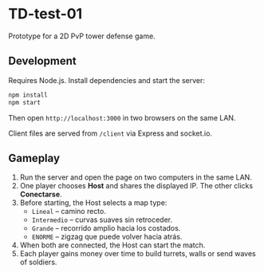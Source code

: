 # TD-test-01

Prototype for a 2D PvP tower defense game.

## Development

Requires Node.js. Install dependencies and start the server:

```bash
npm install
npm start
```

Then open `http://localhost:3000` in two browsers on the same LAN.

Client files are served from `/client` via Express and socket.io.

## Gameplay

1. Run the server and open the page on two computers in the same LAN.
2. One player chooses **Host** and shares the displayed IP. The other clicks **Conectarse**.
3. Before starting, the Host selects a map type:
   - `Lineal` – camino recto.
   - `Intermedio` – curvas suaves sin retroceder.
   - `Grande` – recorrido amplio hacia los costados.
   - `ENORME` – zigzag que puede volver hacia atrás.
4. When both are connected, the Host can start the match.
5. Each player gains money over time to build turrets, walls or send waves of soldiers.